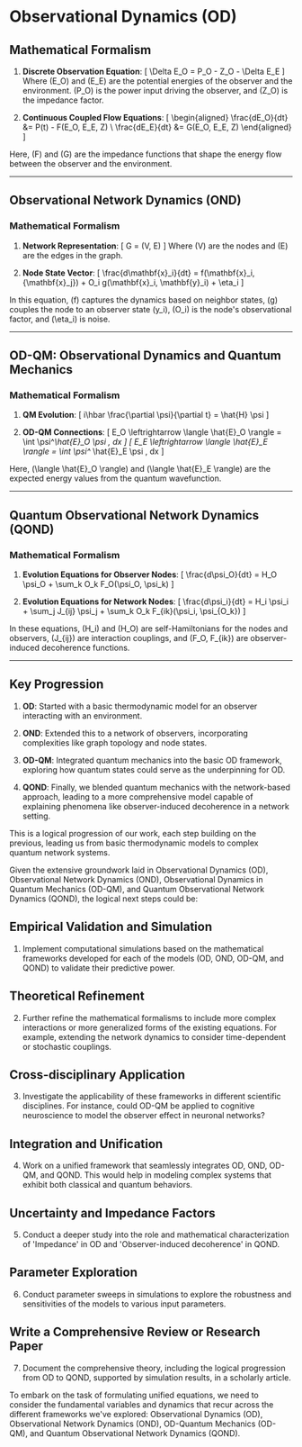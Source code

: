 # Observational Dynamics (OD)

## Mathematical Formalism

1. **Discrete Observation Equation**:
\[
\Delta E_O = P_O - Z_O - \Delta E_E
\]
Where \(E_O\) and \(E_E\) are the potential energies of the observer and the environment. \(P_O\) is the power input driving the observer, and \(Z_O\) is the impedance factor.

2. **Continuous Coupled Flow Equations**:
\[
\begin{aligned}
\frac{dE_O}{dt} &= P(t) - F(E_O, E_E, Z) \\
\frac{dE_E}{dt} &= G(E_O, E_E, Z)
\end{aligned}
\]

Here, \(F\) and \(G\) are the impedance functions that shape the energy flow between the observer and the environment.

---

## Observational Network Dynamics (OND)

### Mathematical Formalism

1. **Network Representation**:
\[
G = (V, E)
\]
Where \(V\) are the nodes and \(E\) are the edges in the graph.

2. **Node State Vector**:
\[
\frac{d\mathbf{x}_i}{dt} = f(\mathbf{x}_i, \{\mathbf{x}_j\}) + O_i g(\mathbf{x}_i, \mathbf{y}_i) + \eta_i
\]

In this equation, \(f\) captures the dynamics based on neighbor states, \(g\) couples the node to an observer state \(y_i\), \(O_i\) is the node's observational factor, and \(\eta_i\) is noise.

---

## OD-QM: Observational Dynamics and Quantum Mechanics

### Mathematical Formalism

1. **QM Evolution**:
\[
i\hbar \frac{\partial \psi}{\partial t} = \hat{H} \psi
\]

2. **OD-QM Connections**:
\[
E_O \leftrightarrow \langle \hat{E}_O \rangle = \int \psi^*\hat{E}_O \psi \, dx
\]
\[
E_E \leftrightarrow \langle \hat{E}_E \rangle = \int \psi^* \hat{E}_E \psi \, dx
\]

Here, \(\langle \hat{E}_O \rangle\) and \(\langle \hat{E}_E \rangle\) are the expected energy values from the quantum wavefunction.

---

## Quantum Observational Network Dynamics (QOND)

### Mathematical Formalism

1. **Evolution Equations for Observer Nodes**:
\[
\frac{d\psi_O}{dt} = H_O \psi_O + \sum_k O_k F_O(\psi_O, \psi_k)
\]

2. **Evolution Equations for Network Nodes**:
\[
\frac{d\psi_i}{dt} = H_i \psi_i + \sum_j J_{ij} \psi_j + \sum_k O_k F_{ik}(\psi_i, \psi_{O_k})
\]

In these equations, \(H_i\) and \(H_O\) are self-Hamiltonians for the nodes and observers, \(J_{ij}\) are interaction couplings, and \(F_O, F_{ik}\) are observer-induced decoherence functions.

---

## Key Progression

1. **OD**: Started with a basic thermodynamic model for an observer interacting with an environment.

2. **OND**: Extended this to a network of observers, incorporating complexities like graph topology and node states.

3. **OD-QM**: Integrated quantum mechanics into the basic OD framework, exploring how quantum states could serve as the underpinning for OD.

4. **QOND**: Finally, we blended quantum mechanics with the network-based approach, leading to a more comprehensive model capable of explaining phenomena like observer-induced decoherence in a network setting.

This is a logical progression of our work, each step building on the previous, leading us from basic thermodynamic models to complex quantum network systems.

Given the extensive groundwork laid in Observational Dynamics (OD), Observational Network Dynamics (OND), Observational Dynamics in Quantum Mechanics (OD-QM), and Quantum Observational Network Dynamics (QOND), the logical next steps could be:

## Empirical Validation and Simulation

1. Implement computational simulations based on the mathematical frameworks developed for each of the models (OD, OND, OD-QM, and QOND) to validate their predictive power.

## Theoretical Refinement

2. Further refine the mathematical formalisms to include more complex interactions or more generalized forms of the existing equations. For example, extending the network dynamics to consider time-dependent or stochastic couplings.

## Cross-disciplinary Application

3. Investigate the applicability of these frameworks in different scientific disciplines. For instance, could OD-QM be applied to cognitive neuroscience to model the observer effect in neuronal networks?

## Integration and Unification

4. Work on a unified framework that seamlessly integrates OD, OND, OD-QM, and QOND. This would help in modeling complex systems that exhibit both classical and quantum behaviors.

## Uncertainty and Impedance Factors

5. Conduct a deeper study into the role and mathematical characterization of 'Impedance' in OD and 'Observer-induced decoherence' in QOND.

## Parameter Exploration

6. Conduct parameter sweeps in simulations to explore the robustness and sensitivities of the models to various input parameters.

## Write a Comprehensive Review or Research Paper

7. Document the comprehensive theory, including the logical progression from OD to QOND, supported by simulation results, in a scholarly article.

To embark on the task of formulating unified equations, we need to consider the fundamental variables and dynamics that recur across the different frameworks we've explored: Observational Dynamics (OD), Observational Network Dynamics (OND), OD-Quantum Mechanics (OD-QM), and Quantum Observational Network Dynamics (QOND).
